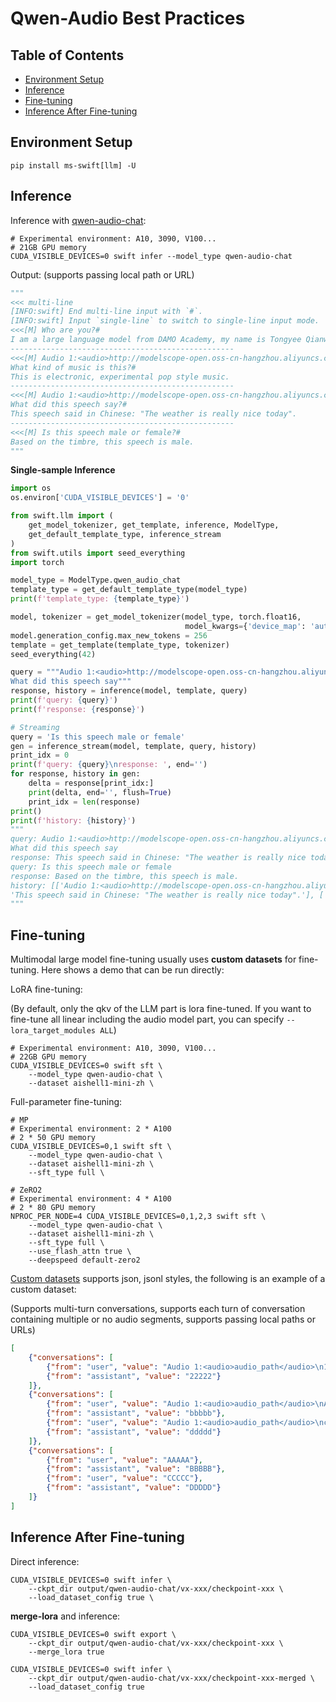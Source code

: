 # Qwen-Audio Best Practices

## Table of Contents
- [Environment Setup](#environment-setup)
- [Inference](#inference)
- [Fine-tuning](#fine-tuning)
- [Inference After Fine-tuning](#inference-after-fine-tuning)

## Environment Setup
```shell
pip install ms-swift[llm] -U
```

## Inference

Inference with [qwen-audio-chat](https://modelscope.cn/models/qwen/Qwen-Audio-Chat/summary):
```shell
# Experimental environment: A10, 3090, V100...
# 21GB GPU memory
CUDA_VISIBLE_DEVICES=0 swift infer --model_type qwen-audio-chat
```

Output: (supports passing local path or URL)
```python
"""
<<< multi-line
[INFO:swift] End multi-line input with `#`.
[INFO:swift] Input `single-line` to switch to single-line input mode.
<<<[M] Who are you?#
I am a large language model from DAMO Academy, my name is Tongyee Qianwen.
--------------------------------------------------
<<<[M] Audio 1:<audio>http://modelscope-open.oss-cn-hangzhou.aliyuncs.com/images/music.wav</audio>
What kind of music is this?#
This is electronic, experimental pop style music.
--------------------------------------------------
<<<[M] Audio 1:<audio>http://modelscope-open.oss-cn-hangzhou.aliyuncs.com/images/weather.wav</audio>
What did this speech say?#
This speech said in Chinese: "The weather is really nice today".
--------------------------------------------------
<<<[M] Is this speech male or female?#
Based on the timbre, this speech is male.
"""
```

**Single-sample Inference**

```python
import os
os.environ['CUDA_VISIBLE_DEVICES'] = '0'

from swift.llm import (
    get_model_tokenizer, get_template, inference, ModelType,
    get_default_template_type, inference_stream
)
from swift.utils import seed_everything
import torch

model_type = ModelType.qwen_audio_chat
template_type = get_default_template_type(model_type)
print(f'template_type: {template_type}')

model, tokenizer = get_model_tokenizer(model_type, torch.float16,
                                       model_kwargs={'device_map': 'auto'})
model.generation_config.max_new_tokens = 256
template = get_template(template_type, tokenizer)
seed_everything(42)

query = """Audio 1:<audio>http://modelscope-open.oss-cn-hangzhou.aliyuncs.com/images/weather.wav</audio>
What did this speech say"""
response, history = inference(model, template, query)
print(f'query: {query}')
print(f'response: {response}')

# Streaming
query = 'Is this speech male or female'
gen = inference_stream(model, template, query, history)
print_idx = 0
print(f'query: {query}\nresponse: ', end='')
for response, history in gen:
    delta = response[print_idx:]
    print(delta, end='', flush=True)
    print_idx = len(response)
print()
print(f'history: {history}')
"""
query: Audio 1:<audio>http://modelscope-open.oss-cn-hangzhou.aliyuncs.com/images/weather.wav</audio>
What did this speech say
response: This speech said in Chinese: "The weather is really nice today".
query: Is this speech male or female
response: Based on the timbre, this speech is male.
history: [['Audio 1:<audio>http://modelscope-open.oss-cn-hangzhou.aliyuncs.com/images/weather.wav</audio>\nWhat did this speech say',
'This speech said in Chinese: "The weather is really nice today".'], ['Is this speech male or female', 'Based on the timbre, this speech is male.']]
"""
```

## Fine-tuning
Multimodal large model fine-tuning usually uses **custom datasets** for fine-tuning. Here shows a demo that can be run directly:

LoRA fine-tuning:

(By default, only the qkv of the LLM part is lora fine-tuned. If you want to fine-tune all linear including the audio model part, you can specify `--lora_target_modules ALL`)
```shell
# Experimental environment: A10, 3090, V100...
# 22GB GPU memory
CUDA_VISIBLE_DEVICES=0 swift sft \
    --model_type qwen-audio-chat \
    --dataset aishell1-mini-zh \
```

Full-parameter fine-tuning:
```shell
# MP
# Experimental environment: 2 * A100
# 2 * 50 GPU memory
CUDA_VISIBLE_DEVICES=0,1 swift sft \
    --model_type qwen-audio-chat \
    --dataset aishell1-mini-zh \
    --sft_type full \

# ZeRO2
# Experimental environment: 4 * A100
# 2 * 80 GPU memory
NPROC_PER_NODE=4 CUDA_VISIBLE_DEVICES=0,1,2,3 swift sft \
    --model_type qwen-audio-chat \
    --dataset aishell1-mini-zh \
    --sft_type full \
    --use_flash_attn true \
    --deepspeed default-zero2
```

[Custom datasets](../LLM/Customization.md#-Recommended-Command-line-arguments)  supports json, jsonl styles, the following is an example of a custom dataset:

(Supports multi-turn conversations, supports each turn of conversation containing multiple or no audio segments, supports passing local paths or URLs)

```json
[
    {"conversations": [
        {"from": "user", "value": "Audio 1:<audio>audio_path</audio>\n11111"},
        {"from": "assistant", "value": "22222"}
    ]},
    {"conversations": [
        {"from": "user", "value": "Audio 1:<audio>audio_path</audio>\nAudio 2:<audio>audio_path2</audio>\nAudio 3: <audio>audio_path3</audio>\naaaaa"},
        {"from": "assistant", "value": "bbbbb"},
        {"from": "user", "value": "Audio 1:<audio>audio_path</audio>\nccccc"},
        {"from": "assistant", "value": "ddddd"}
    ]},
    {"conversations": [
        {"from": "user", "value": "AAAAA"},
        {"from": "assistant", "value": "BBBBB"},
        {"from": "user", "value": "CCCCC"},
        {"from": "assistant", "value": "DDDDD"}
    ]}
]
```

## Inference After Fine-tuning
Direct inference:
```shell
CUDA_VISIBLE_DEVICES=0 swift infer \
    --ckpt_dir output/qwen-audio-chat/vx-xxx/checkpoint-xxx \
    --load_dataset_config true \
```

**merge-lora** and inference:
```shell
CUDA_VISIBLE_DEVICES=0 swift export \
    --ckpt_dir output/qwen-audio-chat/vx-xxx/checkpoint-xxx \
    --merge_lora true

CUDA_VISIBLE_DEVICES=0 swift infer \
    --ckpt_dir output/qwen-audio-chat/vx-xxx/checkpoint-xxx-merged \
    --load_dataset_config true
```
